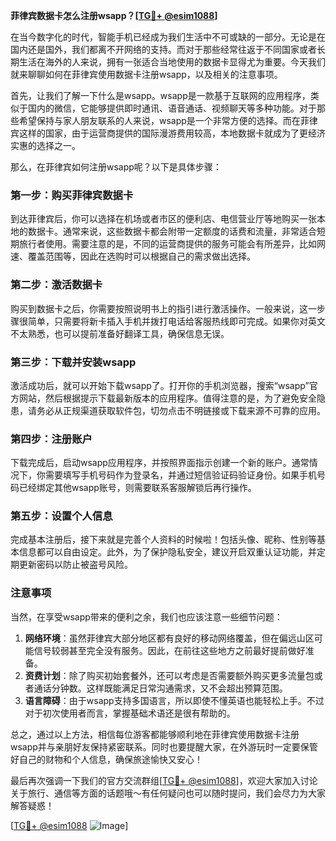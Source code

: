 **菲律宾数据卡怎么注册wsapp？[[TG💪+ @esim1088](https://t.me/s/esim1088)]**

在当今数字化的时代，智能手机已经成为我们生活中不可或缺的一部分。无论是在国内还是国外，我们都离不开网络的支持。而对于那些经常往返于不同国家或者长期生活在海外的人来说，拥有一张适合当地使用的数据卡显得尤为重要。今天我们就来聊聊如何在菲律宾使用数据卡注册wsapp，以及相关的注意事项。

首先，让我们了解一下什么是wsapp。wsapp是一款基于互联网的应用程序，类似于国内的微信，它能够提供即时通讯、语音通话、视频聊天等多种功能。对于那些希望保持与家人朋友联系的人来说，wsapp是一个非常方便的选择。而在菲律宾这样的国家，由于运营商提供的国际漫游费用较高，本地数据卡就成为了更经济实惠的选择之一。

那么，在菲律宾如何注册wsapp呢？以下是具体步骤：

### 第一步：购买菲律宾数据卡

到达菲律宾后，你可以选择在机场或者市区的便利店、电信营业厅等地购买一张本地的数据卡。通常来说，这些数据卡都会附带一定额度的话费和流量，非常适合短期旅行者使用。需要注意的是，不同的运营商提供的服务可能会有所差异，比如网速、覆盖范围等，因此在选购时可以根据自己的需求做出选择。

### 第二步：激活数据卡

购买到数据卡之后，你需要按照说明书上的指引进行激活操作。一般来说，这一步骤很简单，只需要将新卡插入手机并拨打电话给客服热线即可完成。如果你对英文不太熟悉，也可以提前准备好翻译工具，确保信息无误。

### 第三步：下载并安装wsapp

激活成功后，就可以开始下载wsapp了。打开你的手机浏览器，搜索“wsapp”官方网站，然后根据提示下载最新版本的应用程序。值得注意的是，为了避免安全隐患，请务必从正规渠道获取软件包，切勿点击不明链接或下载来源不可靠的应用。

### 第四步：注册账户

下载完成后，启动wsapp应用程序，并按照界面指示创建一个新的账户。通常情况下，你需要填写手机号码作为登录名，并通过短信验证码验证身份。如果手机号码已经绑定其他wsapp账号，则需要联系客服解锁后再行操作。

### 第五步：设置个人信息

完成基本注册后，接下来就是完善个人资料的时候啦！包括头像、昵称、性别等基本信息都可以自由设定。此外，为了保护隐私安全，建议开启双重认证功能，并定期更新密码以防止被盗号风险。

### 注意事项

当然，在享受wsapp带来的便利之余，我们也应该注意一些细节问题：

1. **网络环境**：虽然菲律宾大部分地区都有良好的移动网络覆盖，但在偏远山区可能信号较弱甚至完全没有服务。因此，在前往这些地方之前最好提前做好准备。
2. **资费计划**：除了购买初始套餐外，还可以考虑是否需要额外购买更多流量包或者通话分钟数。这样既能满足日常沟通需求，又不会超出预算范围。
3. **语言障碍**：由于wsapp支持多国语言，所以即使不懂英语也能轻松上手。不过对于初次使用者而言，掌握基础术语还是很有帮助的。

总之，通过以上方法，相信每位游客都能够顺利地在菲律宾使用数据卡注册wsapp并与亲朋好友保持紧密联系。同时也要提醒大家，在外游玩时一定要保管好自己的财物和个人信息，确保旅途愉快又安心！

最后再次强调一下我们的官方交流群组[[TG💪+ @esim1088](https://t.me/s/esim1088)]，欢迎大家加入讨论关于旅行、通信等方面的话题哦～有任何疑问也可以随时提问，我们会尽力为大家解答疑惑！

[[TG💪+ @esim1088](https://t.me/s/esim1088) ![Image](https://i.postimg.cc/4NQfJmqS/Snipaste-2025-05-13-00-14-12.png)]